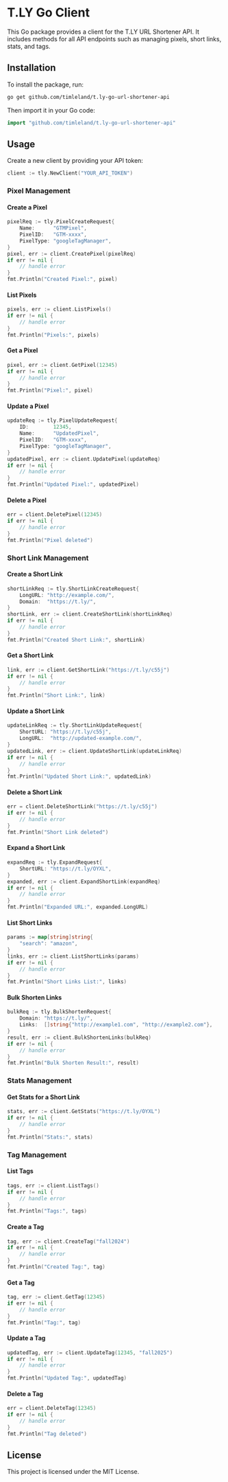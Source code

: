 # T.LY Go Client

This Go package provides a client for the T.LY URL Shortener API. It includes methods for all API endpoints such as managing pixels, short links, stats, and tags.

## Installation

To install the package, run:

```bash
go get github.com/timleland/t.ly-go-url-shortener-api
```

Then import it in your Go code:

```go
import "github.com/timleland/t.ly-go-url-shortener-api"
```

## Usage

Create a new client by providing your API token:

```go
client := tly.NewClient("YOUR_API_TOKEN")
```

### Pixel Management

#### Create a Pixel

```go
pixelReq := tly.PixelCreateRequest{
    Name:      "GTMPixel",
    PixelID:   "GTM-xxxx",
    PixelType: "googleTagManager",
}
pixel, err := client.CreatePixel(pixelReq)
if err != nil {
    // handle error
}
fmt.Println("Created Pixel:", pixel)
```

#### List Pixels

```go
pixels, err := client.ListPixels()
if err != nil {
    // handle error
}
fmt.Println("Pixels:", pixels)
```

#### Get a Pixel

```go
pixel, err := client.GetPixel(12345)
if err != nil {
    // handle error
}
fmt.Println("Pixel:", pixel)
```

#### Update a Pixel

```go
updateReq := tly.PixelUpdateRequest{
    ID:        12345,
    Name:      "UpdatedPixel",
    PixelID:   "GTM-xxxx",
    PixelType: "googleTagManager",
}
updatedPixel, err := client.UpdatePixel(updateReq)
if err != nil {
    // handle error
}
fmt.Println("Updated Pixel:", updatedPixel)
```

#### Delete a Pixel

```go
err = client.DeletePixel(12345)
if err != nil {
    // handle error
}
fmt.Println("Pixel deleted")
```

### Short Link Management

#### Create a Short Link

```go
shortLinkReq := tly.ShortLinkCreateRequest{
    LongURL: "http://example.com/",
    Domain:  "https://t.ly/",
}
shortLink, err := client.CreateShortLink(shortLinkReq)
if err != nil {
    // handle error
}
fmt.Println("Created Short Link:", shortLink)
```

#### Get a Short Link

```go
link, err := client.GetShortLink("https://t.ly/c55j")
if err != nil {
    // handle error
}
fmt.Println("Short Link:", link)
```

#### Update a Short Link

```go
updateLinkReq := tly.ShortLinkUpdateRequest{
    ShortURL: "https://t.ly/c55j",
    LongURL:  "http://updated-example.com/",
}
updatedLink, err := client.UpdateShortLink(updateLinkReq)
if err != nil {
    // handle error
}
fmt.Println("Updated Short Link:", updatedLink)
```

#### Delete a Short Link

```go
err = client.DeleteShortLink("https://t.ly/c55j")
if err != nil {
    // handle error
}
fmt.Println("Short Link deleted")
```

#### Expand a Short Link

```go
expandReq := tly.ExpandRequest{
    ShortURL: "https://t.ly/OYXL",
}
expanded, err := client.ExpandShortLink(expandReq)
if err != nil {
    // handle error
}
fmt.Println("Expanded URL:", expanded.LongURL)
```

#### List Short Links

```go
params := map[string]string{
    "search": "amazon",
}
links, err := client.ListShortLinks(params)
if err != nil {
    // handle error
}
fmt.Println("Short Links List:", links)
```

#### Bulk Shorten Links

```go
bulkReq := tly.BulkShortenRequest{
    Domain: "https://t.ly/",
    Links:  []string{"http://example1.com", "http://example2.com"},
}
result, err := client.BulkShortenLinks(bulkReq)
if err != nil {
    // handle error
}
fmt.Println("Bulk Shorten Result:", result)
```

### Stats Management

#### Get Stats for a Short Link

```go
stats, err := client.GetStats("https://t.ly/OYXL")
if err != nil {
    // handle error
}
fmt.Println("Stats:", stats)
```

### Tag Management

#### List Tags

```go
tags, err := client.ListTags()
if err != nil {
    // handle error
}
fmt.Println("Tags:", tags)
```

#### Create a Tag

```go
tag, err := client.CreateTag("fall2024")
if err != nil {
    // handle error
}
fmt.Println("Created Tag:", tag)
```

#### Get a Tag

```go
tag, err := client.GetTag(12345)
if err != nil {
    // handle error
}
fmt.Println("Tag:", tag)
```

#### Update a Tag

```go
updatedTag, err := client.UpdateTag(12345, "fall2025")
if err != nil {
    // handle error
}
fmt.Println("Updated Tag:", updatedTag)
```

#### Delete a Tag

```go
err = client.DeleteTag(12345)
if err != nil {
    // handle error
}
fmt.Println("Tag deleted")
```

## License

This project is licensed under the MIT License.
